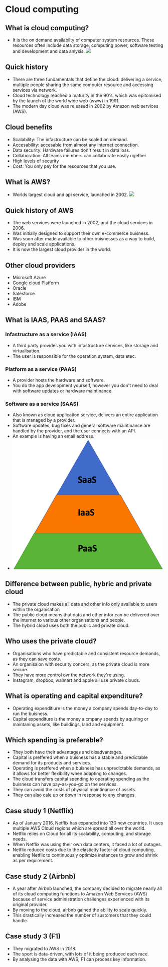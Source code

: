 # Cloud computing

## What is cloud computing?
- It is the on demand availabilty of computer system resources. These resources often include data storage, computing power, software testing and development and data anlysis. 
![](https://media.wired.com/photos/599b1bcfd5c2fb3991a1a06d/master/w_2560%2Cc_limit/GettyImages-679853100.jpg)

## Quick history
- There are three fundamentals that define the cloud: delivering a service, multiple people sharing the same computer resource and accessing services via network. 
- Cloud technology reached a maturity in the 90's, which was epitomised by the launch of the world wide web (www) in 1991. 
- The modern day cloud was released in 2002 by Amazon web services (AWS).

## Cloud benefits
- Scalability: The infastructure can be scaled on demand.
- Accesability: accesable from almost any internet connection.
- Data security: Hardware failures don't result in data loss.
- Collaboration: All teams members can collaborate easily ogether 
- High levels of security
- Cost: You only pay for the resources that you use.

## What is AWS? 
- Worlds largest cloud and api service, launched in 2002.
![](https://media.licdn.com/dms/image/C5612AQH_aR4HX9BTeg/article-cover_image-shrink_720_1280/0/1600780993810?e=1689811200&v=beta&t=eDHIZYx1QMPuthqBIeqb_iqquOAyifaNq4xr7U34nFI)

## Quick history of AWS
- The web services were launched in 2002, and the cloud services in 2006.
- Was initially designed to support their own e-commerce buisness. 
- Was soon after made available to other buisnesses as a way to build, deploy and scale applications. 
- It is now the largest cloud provider in the world.

## Other cloud providers
- Microsoft Azure
- Google cloud Platform
- Oracle
- Salesforce
- IBM
- Adobe

## What is IAAS, PAAS and SAAS?
### Infastructure as a service (IAAS)
- A third party provides you with infastructure services, like storage and virtualisation.
- The user is responsible for the operation system, data etec.

### Platform as a service (PAAS)
- A provider hosts the hardware and software.
- You do the app development yourself, however you don't need to deal with software updates or hardware maintinance. 
### Software as a service (SAAS)
- Also known as cloud application service, delivers an entire application that is managed by a provider.
- Software updates, bug fixes and general software maintinance are handled by the provider, and the user connects with an API. 
- An example is having an email address. 
- ![](iaas.png)

## Difference between public, hybric and private cloud
- The private cloud makes all data and other info only available to users within the organisation
- The public cloud means that data and other infor can be delivered over the internet to various other organisations and people. 
- The hybrid cloud uses both the public and private cloud.

## Who uses the private cloud?
- Organisations who have predictable and consistent resource demands, as they can save costs.
- An organisaion with security concers, as the private cloud is more secure. 
- They have more control ovr the network they're using.
- Instagram, dropbox, walmart and apple all use private clouds. 
## What is operating and capital expenditure? 
- Operating expenditiure is the money a company spends day-to-day to run the buisness.
- Capital expenditure is the money a cmpany spends by aquiring or maintaning assets, like buildings, land and equipment. 
## Which spending is preferable?
- They both have their advantages and disadvantages.
- Capital is preffered when a buisness has a stable and predictable demand for its products and services.
- Operating is preffered when a buisness has unpredictable demands, as it allows for better flexibility when adapting to changes. 
- The cloud transfers capital spending to operating spending as the buisness can have pay-as-you-go on the services.
- They can avoid the costs of physical maintinance of assets.
- They can also cale up or down in response to any changes.

## Case study 1 (Netflix)
- As of January 2016, Netflix has expanded into 130 new countries. It uses multiple AWS Cloud regions which are spread all over the world.
- Netflix relies on Cloud for all its scalability, computing, and storage needs. 
- When Netflix was using their own data centers, it faced a lot of outages.
- Netflix reduced costs due to the elasticity factor of cloud computing, enabling Netflix to continuously optimize instances to grow and shrink as per requirement. 
## Case study 2 (Airbnb)
- A year after Airbnb launched, the company decided to migrate nearly all of its cloud computing functions to Amazon Web Services (AWS) because of service administration challenges experienced with its original provider.
- By moving to the cloud, airbnb gained the ability to scale quickly.
- This drastically increased the number of sustomers that they could handle. 

## Case study 3 (F1)
- They migrated to AWS in 2018.
- The sport is data-driven, with lots of it being produced each race.
- By analysing the data with AWS, F1 can process key information. 